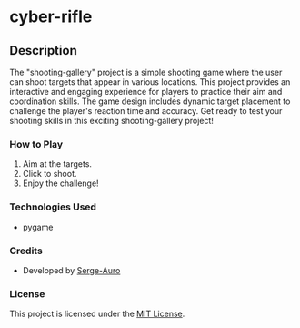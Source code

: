 # cyber-rifle

## Description
The "shooting-gallery" project is a simple shooting game where the user can shoot targets that appear in various locations. This project provides an interactive and engaging experience for players to practice their aim and coordination skills. The game design includes dynamic target placement to challenge the player's reaction time and accuracy. Get ready to test your shooting skills in this exciting shooting-gallery project!

### How to Play
1. Aim at the targets.
2. Click to shoot.
3. Enjoy the challenge!

### Technologies Used
- pygame

### Credits
- Developed by [Serge-Auro](https://github.com/serge-auro)

### License
This project is licensed under the [MIT License](https://opensource.org/licenses/MIT).